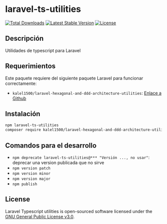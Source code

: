 # laravel-ts-utilities

<a href="https://www.npmjs.com/package/laravel-ts-utilities"><img src="https://img.shields.io/npm/dt/laravel-ts-utilities" alt="Total Downloads"></a>
<a href="https://www.npmjs.com/package/laravel-ts-utilities"><img src="https://img.shields.io/npm/v/laravel-ts-utilities" alt="Latest Stable Version"></a>
<a href="https://www.npmjs.com/package/laravel-ts-utilities"><img src="https://img.shields.io/npm/l/laravel-ts-utilities" alt="License"></a>


## Descripción

Utilidades de typescript para Laravel


## Requerimientos

Este paquete requiere del siguiente paquete Laravel para funcionar correctamente:

- `kalel1500/laravel-hexagonal-and-ddd-architecture-utilities`: [Enlace a Github](https://github.com/kalel1500/laravel-hexagonal-and-ddd-architecture-utilities)


## Instalación

```bash
npm laravel-ts-utilities
composer require kalel1500/laravel-hexagonal-and-ddd-architecture-utilities
```


## Comandos para el desarrollo

- `npm deprecate laravel-ts-utilities@*** "Versión ..., no usar"`: deprecar una version publicada que no sirve
- `npm version patch`
- `npm version minor`
- `npm version major`
- `npm publish`


## License

Laravel Typescript utilities is open-sourced software licensed under the [GNU General Public License v3.0](LICENSE).